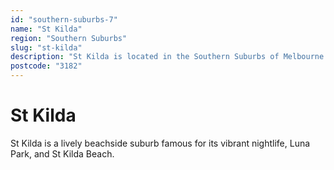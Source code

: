 ```yaml
---
id: "southern-suburbs-7"
name: "St Kilda"
region: "Southern Suburbs"
slug: "st-kilda"
description: "St Kilda is located in the Southern Suburbs of Melbourne. Find trusted local plumbers serving this area."
postcode: "3182"
---
```


# St Kilda

St Kilda is a lively beachside suburb famous for its vibrant nightlife, Luna Park, and St Kilda Beach. 